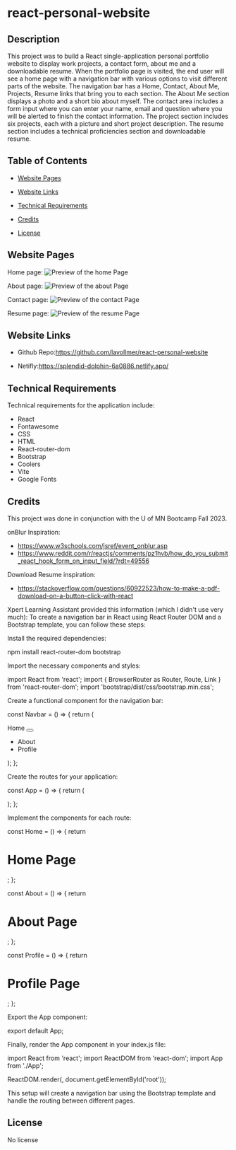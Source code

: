 # react-personal-website

## Description

This project was to build a React single-application personal portfolio website to display work projects, a contact form, about me and a downloadable resume. When the portfolio page is visited, the end user will see a home page with a navigation bar with various options to visit different parts of the website. The navigation bar has a Home, Contact, About Me, Projects, Resume links that bring you to each section. The About Me section displays a photo and a short bio about myself. The contact area includes a form input where you can enter your name, email and question where you will be alerted to finish the contact information. The project section includes six projects, each with a picture and short project description. The resume section includes a technical proficiencies section and downloadable resume.

## Table of Contents

- [Website Pages](#websitepage)
- [Website Links](#websitelinks)
- [Technical Requirements](#technicalrequirements)
- [Credits](#credits)
- [License](#license)

  <a id="websitepage"></a>

## Website Pages

Home page:
![Preview of the home Page]()

About page:
![Preview of the about Page]()

Contact page:
![Preview of the contact Page]()

Resume page:
![Preview of the resume Page]()

<a id="websitelinks"></a>

## Website Links

- Github Repo:https://github.com/lavollmer/react-personal-website

- Netifly:https://splendid-dolphin-6a0886.netlify.app/

  <a id="technicalrequirements"></a>

## Technical Requirements

Technical requirements for the application include:

- React
- Fontawesome
- CSS
- HTML
- React-router-dom
- Bootstrap
- Coolers
- Vite
- Google Fonts

<a id="credits"></a>

## Credits

This project was done in conjunction with the U of MN Bootcamp Fall 2023.

onBlur Inspiration:

- https://www.w3schools.com/jsref/event_onblur.asp
- https://www.reddit.com/r/reactjs/comments/pz1hvb/how_do_you_submit_react_hook_form_on_input_field/?rdt=49556

Download Resume inspiration:

- https://stackoverflow.com/questions/60922523/how-to-make-a-pdf-download-on-a-button-click-with-react

Xpert Learning Assistant provided this information (which I didn't use very much):
To create a navigation bar in React using React Router DOM and a Bootstrap template, you can follow these steps:

Install the required dependencies:

npm install react-router-dom bootstrap

Import the necessary components and styles:

import React from 'react';
import { BrowserRouter as Router, Route, Link } from 'react-router-dom';
import 'bootstrap/dist/css/bootstrap.min.css';

Create a functional component for the navigation bar:

const Navbar = () => {
return (

<nav className="navbar navbar-expand-lg navbar-light bg-light">
<Link className="navbar-brand" to="/">Home</Link>
<button
        className="navbar-toggler"
        type="button"
        data-toggle="collapse"
        data-target="#navbarNav"
        aria-controls="navbarNav"
        aria-expanded="false"
        aria-label="Toggle navigation"
      >
<span className="navbar-toggler-icon"></span>
</button>
<div className="collapse navbar-collapse" id="navbarNav">
<ul className="navbar-nav">
<li className="nav-item">
<Link className="nav-link" to="/about">About</Link>
</li>
<li className="nav-item">
<Link className="nav-link" to="/profile">Profile</Link>
</li>
</ul>
</div>
</nav>
);
};

Create the routes for your application:

const App = () => {
return (
<Router>
<Navbar />

<div className="container">
<Route path="/" exact component={Home} />
<Route path="/about" component={About} />
<Route path="/profile" component={Profile} />
</div>
</Router>
);
};

Implement the components for each route:

const Home = () => {
return <h1>Home Page</h1>;
};

const About = () => {
return <h1>About Page</h1>;
};

const Profile = () => {
return <h1>Profile Page</h1>;
};

Export the App component:

export default App;

Finally, render the App component in your index.js file:

import React from 'react';
import ReactDOM from 'react-dom';
import App from './App';

ReactDOM.render(<App />, document.getElementById('root'));

This setup will create a navigation bar using the Bootstrap template and handle the routing between different pages.

<a id="license"></a>

## License

No license
